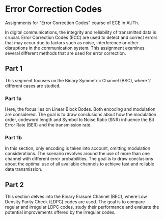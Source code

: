 # Error Correction Codes
Assignments for "Error Correction Codes" course of ECE in AUTh. 

In digital communications, the integrity and reliability of transmitted data is crucial. Error Correction
Codes (ECC) are used to detect and correct errors that may occur due to factors such as noise,
interference or other disruptions in the communication system. This assignment examines several
different methods that are used for error correction.

## Part 1
This segment focuses on the Binary Symmetric Channel (BSC), where 2 different cases are studied.

### Part 1a 
Here, the focus lies on Linear Block Bodes. Both encoding and modulation are considered. The
goal is to draw conclusions about how the modulation order, codeword length and Symbol to Noise
Ratio (SNR) influence the Bit Error Rate (BER) and the transmission rate.

### Part 1b 
In this section, only encoding is taken into account, omitting modulation considerations. The scenario
revolves around the use of more than one channel with different error probabilities. The goal is to
draw conclusions about the optimal use of all available channels to achieve fast and reliable data
transmission.

## Part 2 
This section delves into the Binary Erasure Channel (BEC), where Low Density Parity Check (LDPC) codes are
used. The goal is to compare regular and irregular LDPC codes, study their performance and
evaluate the potential improvements offered by the irregular codes.
